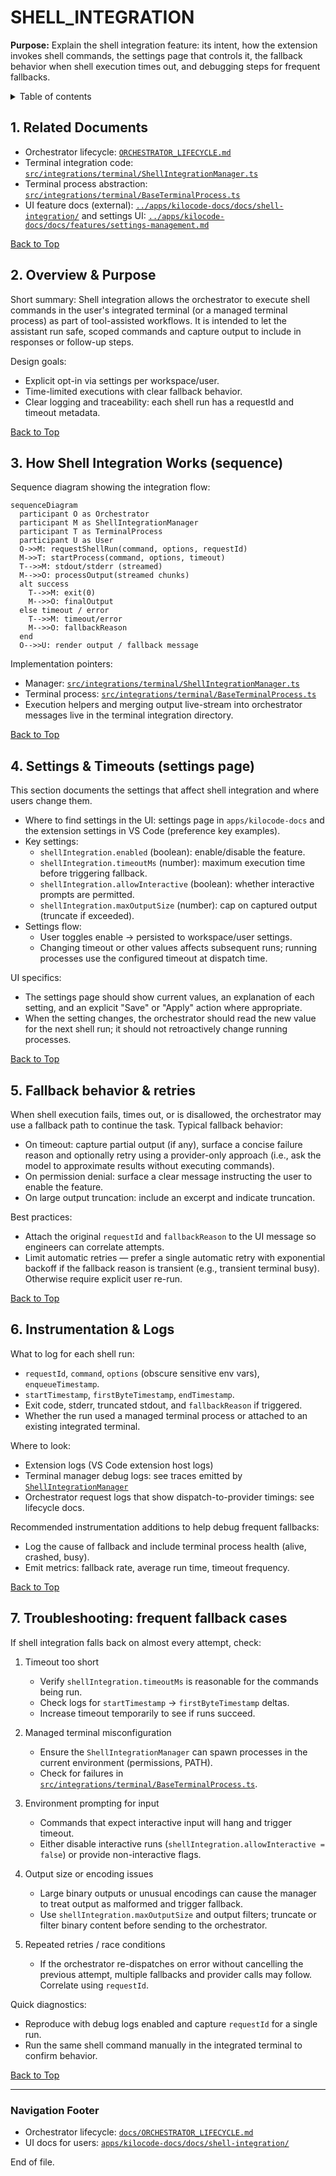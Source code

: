 # SHELL_INTEGRATION

**Purpose:** Explain the shell integration feature: its intent, how the extension invokes shell commands, the settings page that controls it, the fallback behavior when shell execution times out, and debugging steps for frequent fallbacks.

<details>
<summary>Table of contents</summary>

-   1. Related Documents
-   2. Overview & Purpose
-   3. How Shell Integration Works (sequence)
-   4. Settings & Timeouts (settings page)
-   5. Fallback behavior & retries
-   6. Instrumentation & Logs
-   7. Troubleshooting: frequent fallback cases
- Navigation Footer

</summary>
</details>

<a name="related-docs"></a>

## 1. Related Documents

- Orchestrator lifecycle: [`ORCHESTRATOR_LIFECYCLE.md`](ORCHESTRATOR_LIFECYCLE.md)
- Terminal integration code: [`src/integrations/terminal/ShellIntegrationManager.ts`](/src/integrations/terminal/ShellIntegrationManager.ts#L1)
- Terminal process abstraction: [`src/integrations/terminal/BaseTerminalProcess.ts`](/src/integrations/terminal/BaseTerminalProcess.ts#L1)
- UI feature docs (external): [`../apps/kilocode-docs/docs/shell-integration/`](../apps/kilocode-docs/docs/shell-integration/) and settings UI: [`../apps/kilocode-docs/docs/features/settings-management.md`](../apps/kilocode-docs/docs/features/settings-management.md)

[Back to Top](#)

<a name="overview"></a>

## 2. Overview & Purpose

Short summary: Shell integration allows the orchestrator to execute shell commands in the user's integrated terminal (or a managed terminal process) as part of tool-assisted workflows. It is intended to let the assistant run safe, scoped commands and capture output to include in responses or follow-up steps.

Design goals:

- Explicit opt-in via settings per workspace/user.
- Time-limited executions with clear fallback behavior.
- Clear logging and traceability: each shell run has a requestId and timeout metadata.

[Back to Top](#)

<a name="how-it-works"></a>

## 3. How Shell Integration Works (sequence)

Sequence diagram showing the integration flow:

```mermaid
sequenceDiagram
  participant O as Orchestrator
  participant M as ShellIntegrationManager
  participant T as TerminalProcess
  participant U as User
  O->>M: requestShellRun(command, options, requestId)
  M->>T: startProcess(command, options, timeout)
  T-->>M: stdout/stderr (streamed)
  M-->>O: processOutput(streamed chunks)
  alt success
    T-->>M: exit(0)
    M-->>O: finalOutput
  else timeout / error
    T-->>M: timeout/error
    M-->>O: fallbackReason
  end
  O-->>U: render output / fallback message
```

Implementation pointers:

- Manager: [`src/integrations/terminal/ShellIntegrationManager.ts`](src/integrations/terminal/ShellIntegrationManager.ts:1)
- Terminal process: [`src/integrations/terminal/BaseTerminalProcess.ts`](src/integrations/terminal/BaseTerminalProcess.ts:1)
- Execution helpers and merging output live-stream into orchestrator messages live in the terminal integration directory.

[Back to Top](#)

<a name="settings"></a>

## 4. Settings & Timeouts (settings page)

This section documents the settings that affect shell integration and where users change them.

- Where to find settings in the UI: settings page in `apps/kilocode-docs` and the extension settings in VS Code (preference key examples).
- Key settings:
    - `shellIntegration.enabled` (boolean): enable/disable the feature.
    - `shellIntegration.timeoutMs` (number): maximum execution time before triggering fallback.
    - `shellIntegration.allowInteractive` (boolean): whether interactive prompts are permitted.
    - `shellIntegration.maxOutputSize` (number): cap on captured output (truncate if exceeded).
- Settings flow:
    - User toggles enable → persisted to workspace/user settings.
    - Changing timeout or other values affects subsequent runs; running processes use the configured timeout at dispatch time.

UI specifics:

- The settings page should show current values, an explanation of each setting, and an explicit "Save" or "Apply" action where appropriate.
- When the setting changes, the orchestrator should read the new value for the next shell run; it should not retroactively change running processes.

[Back to Top](#)

<a name="fallback"></a>

## 5. Fallback behavior & retries

When shell execution fails, times out, or is disallowed, the orchestrator may use a fallback path to continue the task. Typical fallback behavior:

- On timeout: capture partial output (if any), surface a concise failure reason and optionally retry using a provider-only approach (i.e., ask the model to approximate results without executing commands).
- On permission denial: surface a clear message instructing the user to enable the feature.
- On large output truncation: include an excerpt and indicate truncation.

Best practices:

- Attach the original `requestId` and `fallbackReason` to the UI message so engineers can correlate attempts.
- Limit automatic retries — prefer a single automatic retry with exponential backoff if the fallback reason is transient (e.g., transient terminal busy). Otherwise require explicit user re-run.

[Back to Top](#)

<a name="instrumentation"></a>

## 6. Instrumentation & Logs

What to log for each shell run:

- `requestId`, `command`, `options` (obscure sensitive env vars), `enqueueTimestamp`.
- `startTimestamp`, `firstByteTimestamp`, `endTimestamp`.
- Exit code, stderr, truncated stdout, and `fallbackReason` if triggered.
- Whether the run used a managed terminal process or attached to an existing integrated terminal.

Where to look:

- Extension logs (VS Code extension host logs)
- Terminal manager debug logs: see traces emitted by [`ShellIntegrationManager`](src/integrations/terminal/ShellIntegrationManager.ts:1)
- Orchestrator request logs that show dispatch-to-provider timings: see lifecycle docs.

Recommended instrumentation additions to help debug frequent fallbacks:

- Log the cause of fallback and include terminal process health (alive, crashed, busy).
- Emit metrics: fallback rate, average run time, timeout frequency.

[Back to Top](#)

<a name="troubleshooting"></a>

## 7. Troubleshooting: frequent fallback cases

If shell integration falls back on almost every attempt, check:

1. Timeout too short

    - Verify `shellIntegration.timeoutMs` is reasonable for the commands being run.
    - Check logs for `startTimestamp` → `firstByteTimestamp` deltas.
    - Increase timeout temporarily to see if runs succeed.

2. Managed terminal misconfiguration

    - Ensure the `ShellIntegrationManager` can spawn processes in the current environment (permissions, PATH).
    - Check for failures in [`src/integrations/terminal/BaseTerminalProcess.ts`](src/integrations/terminal/BaseTerminalProcess.ts:1).

3. Environment prompting for input

    - Commands that expect interactive input will hang and trigger timeout.
    - Either disable interactive runs (`shellIntegration.allowInteractive = false`) or provide non-interactive flags.

4. Output size or encoding issues

    - Large binary outputs or unusual encodings can cause the manager to treat output as malformed and trigger fallback.
    - Use `shellIntegration.maxOutputSize` and output filters; truncate or filter binary content before sending to the orchestrator.

5. Repeated retries / race conditions
    - If the orchestrator re-dispatches on error without cancelling the previous attempt, multiple fallbacks and provider calls may follow. Correlate using `requestId`.

Quick diagnostics:

- Reproduce with debug logs enabled and capture `requestId` for a single run.
- Run the same shell command manually in the integrated terminal to confirm behavior.

[Back to Top](#)

---

### Navigation Footer

- Orchestrator lifecycle: [`docs/ORCHESTRATOR_LIFECYCLE.md`](docs/ORCHESTRATOR_LIFECYCLE.md:1)
- UI docs for users: [`apps/kilocode-docs/docs/shell-integration/`](apps/kilocode-docs/docs/shell-integration/:1)

End of file.
